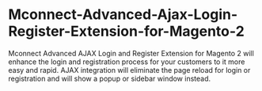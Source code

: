 # Mconnect-Advanced-Ajax-Login-Register-Extension-for-Magento-2
Mconnect Advanced AJAX Login and Register Extension for Magento 2 will enhance the login and registration process for your customers to it more easy and rapid. AJAX integration will eliminate the page reload for login or registration and will show a popup or sidebar window instead.
